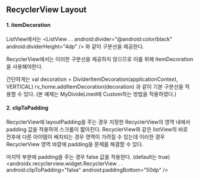 ## RecyclerView Layout
#### 1. itemDecoration
   ListView에서는 
   <ListView
                  .
                  .
      android:divider="@android:color/black"
      android:dividerHeight="4dp" />
   와 같이 구분선을 제공한다.
   
   RecyclerView에서는 이러한 구분선을 제공하지 않으므로 이를 위해 ItemDecoration을 사용해야한다.
   
   간단하게는
   val decoration = DividerItemDecoration(applicationContext, VERTICAL)
   rv_home.addItemDecoration(decoration)
   과 같이 기본 구분선을 적용할 수 있다. (본 예제는 MyDivideLined에 Custom하는 방법을 적용하였다.)
   

#### 2. clipToPadding
   RecyclerView에 layoutPadding을 주는 경우 지정한  RecyclerView의 영역 내에서 padding 값을 적용하여 스크롤이 짧아진다.
   RecyclerView와 같은 listView의 바로 전후에 다른 아이템이 배치되는 경우 영역이 가려질 수 있는데 
   이러한 경우  RecyclerView 영역 바깥에 padding을 문제를 해결할 수 있다.
   
   마지막 부분에 padding을 주는 경우 false 값을 적용한다. (default는 true)
   <androidx.recyclerview.widget.RecyclerView
                          .
                          .
        android:clipToPadding="false"
        android:paddingBottom="50dp" />
 
